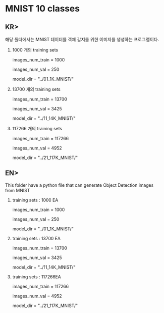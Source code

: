 # MNIST 10 classes

## KR> 

해당 폴더에서는 MNIST 데이터를 객체 감지를 위한 이미지를 생성하는 프로그램이다.

1) 1000 개의 training sets

    images_num_train = 1000
    
    images_num_val = 250
    
    model_dir = "../01_1K_MNIST/"

2) 13700 개의 training sets

    images_num_train = 13700
    
    images_num_val = 3425
    
    model_dir = "../11_14K_MNIST/"

3) 117266 개의 training sets

    images_num_train = 117266
    
    images_num_val = 4952
    
    model_dir = "../21_117K_MNIST/"

## EN> 

This folder have a python file that can generate Object Detection images from MNIST

1) training sets : 1000 EA

    images_num_train = 1000
    
    images_num_val = 250
    
    model_dir = "../01_1K_MNIST/"

2) training sets : 13700 EA

    images_num_train = 13700
    
    images_num_val = 3425
    
    model_dir = "../11_14K_MNIST/"

3) training sets : 117266EA

    images_num_train = 117266
    
    images_num_val = 4952
    
    model_dir = "../21_117K_MNIST/"



